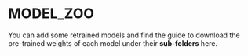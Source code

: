 # MODEL_ZOO
You can add some retrained models and find the guide to download the pre-trained weights of each model under their **sub-folders** here.
